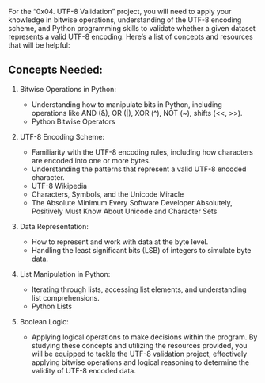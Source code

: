 For the “0x04. UTF-8 Validation” project, you will need to apply your knowledge in bitwise operations, understanding of the UTF-8 encoding scheme, and Python programming skills to validate whether a given dataset represents a valid UTF-8 encoding. Here’s a list of concepts and resources that will be helpful:

## Concepts Needed:
1. Bitwise Operations in Python:

	- Understanding how to manipulate bits in Python, including operations like AND (&), OR (|), XOR (^), NOT (~), shifts (<<, >>).
	- Python Bitwise Operators
2. UTF-8 Encoding Scheme:

	- Familiarity with the UTF-8 encoding rules, including how characters are encoded into one or more bytes.
	- Understanding the patterns that represent a valid UTF-8 encoded character.
	- UTF-8 Wikipedia
	- Characters, Symbols, and the Unicode Miracle
	- The Absolute Minimum Every Software Developer Absolutely, Positively Must Know About Unicode and Character Sets
3. Data Representation:

	- How to represent and work with data at the byte level.
	- Handling the least significant bits (LSB) of integers to simulate byte data.
4. List Manipulation in Python:

	- Iterating through lists, accessing list elements, and understanding list comprehensions.
	- Python Lists
5. Boolean Logic:

	- Applying logical operations to make decisions within the program.
By studying these concepts and utilizing the resources provided, you will be equipped to tackle the UTF-8 validation project, effectively applying bitwise operations and logical reasoning to determine the validity of UTF-8 encoded data.
